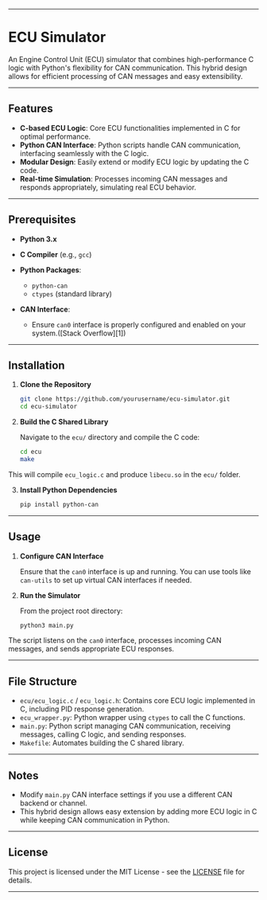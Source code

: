 

---

# ECU Simulator

An Engine Control Unit (ECU) simulator that combines high-performance C logic with Python's flexibility for CAN communication. This hybrid design allows for efficient processing of CAN messages and easy extensibility.

---

## Features

* **C-based ECU Logic**: Core ECU functionalities implemented in C for optimal performance.
* **Python CAN Interface**: Python scripts handle CAN communication, interfacing seamlessly with the C logic.
* **Modular Design**: Easily extend or modify ECU logic by updating the C code.
* **Real-time Simulation**: Processes incoming CAN messages and responds appropriately, simulating real ECU behavior.

---

## Prerequisites

* **Python 3.x**
* **C Compiler** (e.g., `gcc`)
* **Python Packages**:

  * `python-can`
  * `ctypes` (standard library)
* **CAN Interface**:

  * Ensure `can0` interface is properly configured and enabled on your system.([Stack Overflow][1])

---

## Installation

1. **Clone the Repository**

   ```bash
   git clone https://github.com/yourusername/ecu-simulator.git
   cd ecu-simulator
   ```



2. **Build the C Shared Library**

   Navigate to the `ecu/` directory and compile the C code:

   ```bash
   cd ecu
   make
   ```



This will compile `ecu_logic.c` and produce `libecu.so` in the `ecu/` folder.

3. **Install Python Dependencies**

   ```bash
   pip install python-can
   ```



---

## Usage

1. **Configure CAN Interface**

   Ensure that the `can0` interface is up and running. You can use tools like `can-utils` to set up virtual CAN interfaces if needed.

2. **Run the Simulator**

   From the project root directory:

   ```bash
   python3 main.py
   ```



The script listens on the `can0` interface, processes incoming CAN messages, and sends appropriate ECU responses.

---

## File Structure

* `ecu/ecu_logic.c` / `ecu_logic.h`: Contains core ECU logic implemented in C, including PID response generation.
* `ecu_wrapper.py`: Python wrapper using `ctypes` to call the C functions.
* `main.py`: Python script managing CAN communication, receiving messages, calling C logic, and sending responses.
* `Makefile`: Automates building the C shared library.

---

## Notes

* Modify `main.py` CAN interface settings if you use a different CAN backend or channel.
* This hybrid design allows easy extension by adding more ECU logic in C while keeping CAN communication in Python.

---

## License

This project is licensed under the MIT License - see the [LICENSE](LICENSE) file for details.



---


